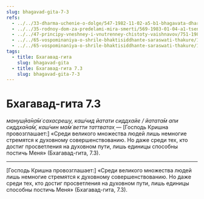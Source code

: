 ```yaml
---
slug: bhagavad-gita-7-3
refs:
  - ../../33-dharma-uchenie-o-dolge/547-1982-11-02-a5-b1-bhagavata-dharma-osnovana-na-vlechenii-k-absolyutnomu-tsentru-krasote-i-lyubvi.md
  - ../../35-rodnoy-dom-za-predelami-mira-smerti/569-1983-01-04-a1-tsennost-chelovecheskogo-rozhdeniya.md
  - ../../47-principy-vneshney-i-vnutrenney-chistoty-vaishnavov/751-1982-05-11-b2-vegetarianskaya-dieta-dlya-interesuyushhihsya-soznaniem-krishny-i-dlya-praktikuyushhih.md
  - ../../65-vospominaniya-o-shrile-bhaktisiddhante-saraswati-thakure/1035-1982-01-01-a2-sarasvati-thakur-i-lalit-prasad.md
  - ../../65-vospominaniya-o-shrile-bhaktisiddhante-saraswati-thakure/1041-1983-03-02-hari-katha-na-den-yavleniya-shrily-sarasvati-thakura.md
tags:
  - title: Бхагавад-гита
    slug: bhagavad-gita
  - title: Бхагавад-гита 7.3
    slug: bhagavad-gita-7-3
---
```


# Бхагавад-гита 7.3

*мануш̣йа̄н̣а̄м̇ сахасреш̣у, каш́чид йатати сиддхайе / йатата̄м апи сиддха̄на̄м̇, каш́чин ма̄м̇ ветти таттватах̣* — [Господь Кришна провозглашает:] «Среди великого множества людей лишь немногие стремятся к духовному совершенствованию. Но даже среди тех, кто достиг просветления на духовном пути, лишь единицы способны постичь Меня» (Бхагавад-гита, 7.3).

---

[Господь Кришна провозглашает:] «Среди великого множества людей лишь немногие стремятся к духовному совершенствованию. Но даже среди тех, кто достиг просветления на духовном пути, лишь единицы способны постичь Меня» (Бхагавад-гита, 7.3).
